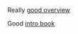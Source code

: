 
Really [good overview](https://stevelosh.com/blog/2018/08/a-road-to-common-lisp/)

Good [intro book](https://www.cs.cmu.edu/~dst/LispBook/book.pdf)